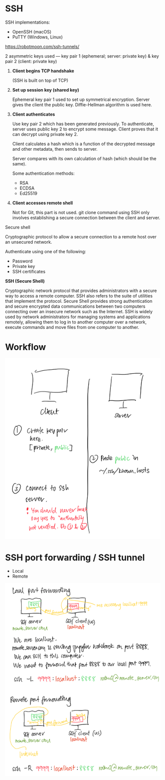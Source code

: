 # SSH

SSH implementations:
* OpenSSH (macOS)
* PuTTY (Windows, Linux)

https://robotmoon.com/ssh-tunnels/

2 asymmetric keys used — key pair 1 (ephemeral; server: private key) & key pair 2 (client: private key)

1. **Client begins TCP handshake** 
    
    (SSH is built on top of TCP)
    
2. **Set up session key (shared key)**
    
    Ephemeral key pair 1 used to set up symmetrical encryption. Server gives the client the public key. Diffie-Hellman algorithm is used here.
    
3. **Client authenticates**
    
    Use key pair 2 which has been generated previously. To authenticate, server uses public key 2 to encrypt some message. Client proves that it can decrypt using private key 2.
    
    Client calculates a hash which is a function of the decrypted message and other metadata, then sends to server.
    
    Server compares with its own calculation of hash (which should be the same).
    
    Some authentication methods:
    
    - RSA
    - ECDSA
    - Ed25519
4. **Client accesses remote shell**
    
    Not for Git, this part is not used. git clone command using SSH only involves establishing a secure connection between the client and server.
    

Secure shell

Cryptographic protocol to allow a secure connection to a remote host over an unsecured network.

Authenticate using one of the following:

- Password
- Private key
- SSH certificates

**SSH (Secure Shell)**

Cryptographic network protocol that provides administrators with a secure way to access a remote computer. SSH also refers to the suite of utilities that implement the protocol. Secure Shell provides strong authentication and secure encrypted data communications between two computers connecting over an insecure network such as the Internet. SSH is widely used by network administrators for managing systems and applications remotely, allowing them to log in to another computer over a network, execute commands and move files from one computer to another.

# Workflow

![SSH](./ssh1.png)

# SSH port forwarding / SSH tunnel

- Local
- Remote

![SSH](./ssh2.png)
